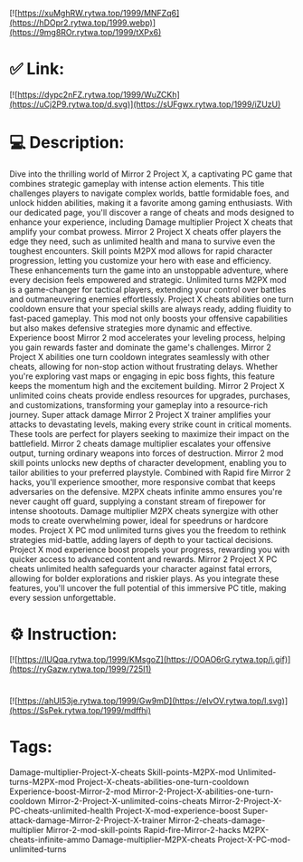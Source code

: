 [![https://xuMghRW.rytwa.top/1999/MNFZq6](https://hDOpr2.rytwa.top/1999.webp)](https://9mg8ROr.rytwa.top/1999/tXPx6)
# ✅ Link:
[![https://dypc2nFZ.rytwa.top/1999/WuZCKh](https://uCj2P9.rytwa.top/d.svg)](https://sUFgwx.rytwa.top/1999/iZUzU)
# 💻 Description:
Dive into the thrilling world of Mirror 2 Project X, a captivating PC game that combines strategic gameplay with intense action elements. This title challenges players to navigate complex worlds, battle formidable foes, and unlock hidden abilities, making it a favorite among gaming enthusiasts. With our dedicated page, you'll discover a range of cheats and mods designed to enhance your experience, including Damage multiplier Project X cheats that amplify your combat prowess.
Mirror 2 Project X cheats offer players the edge they need, such as unlimited health and mana to survive even the toughest encounters. Skill points M2PX mod allows for rapid character progression, letting you customize your hero with ease and efficiency. These enhancements turn the game into an unstoppable adventure, where every decision feels empowered and strategic.
Unlimited turns M2PX mod is a game-changer for tactical players, extending your control over battles and outmaneuvering enemies effortlessly. Project X cheats abilities one turn cooldown ensure that your special skills are always ready, adding fluidity to fast-paced gameplay. This mod not only boosts your offensive capabilities but also makes defensive strategies more dynamic and effective.
Experience boost Mirror 2 mod accelerates your leveling process, helping you gain rewards faster and dominate the game's challenges. Mirror 2 Project X abilities one turn cooldown integrates seamlessly with other cheats, allowing for non-stop action without frustrating delays. Whether you're exploring vast maps or engaging in epic boss fights, this feature keeps the momentum high and the excitement building.
Mirror 2 Project X unlimited coins cheats provide endless resources for upgrades, purchases, and customizations, transforming your gameplay into a resource-rich journey. Super attack damage Mirror 2 Project X trainer amplifies your attacks to devastating levels, making every strike count in critical moments. These tools are perfect for players seeking to maximize their impact on the battlefield.
Mirror 2 cheats damage multiplier escalates your offensive output, turning ordinary weapons into forces of destruction. Mirror 2 mod skill points unlocks new depths of character development, enabling you to tailor abilities to your preferred playstyle. Combined with Rapid fire Mirror 2 hacks, you'll experience smoother, more responsive combat that keeps adversaries on the defensive.
M2PX cheats infinite ammo ensures you're never caught off guard, supplying a constant stream of firepower for intense shootouts. Damage multiplier M2PX cheats synergize with other mods to create overwhelming power, ideal for speedruns or hardcore modes. Project X PC mod unlimited turns gives you the freedom to rethink strategies mid-battle, adding layers of depth to your tactical decisions.
Project X mod experience boost propels your progress, rewarding you with quicker access to advanced content and rewards. Mirror 2 Project X PC cheats unlimited health safeguards your character against fatal errors, allowing for bolder explorations and riskier plays. As you integrate these features, you'll uncover the full potential of this immersive PC title, making every session unforgettable.

# ⚙️ Instruction:
[![https://IUQqa.rytwa.top/1999/KMsgoZ](https://OOAO6rG.rytwa.top/i.gif)](https://ryGazw.rytwa.top/1999/725I1)
#
[![https://ahUI53je.rytwa.top/1999/Gw9mD](https://eIvOV.rytwa.top/l.svg)](https://SsPek.rytwa.top/1999/mdffhi)
# Tags:
Damage-multiplier-Project-X-cheats Skill-points-M2PX-mod Unlimited-turns-M2PX-mod Project-X-cheats-abilities-one-turn-cooldown Experience-boost-Mirror-2-mod Mirror-2-Project-X-abilities-one-turn-cooldown Mirror-2-Project-X-unlimited-coins-cheats Mirror-2-Project-X-PC-cheats-unlimited-health Project-X-mod-experience-boost Super-attack-damage-Mirror-2-Project-X-trainer Mirror-2-cheats-damage-multiplier Mirror-2-mod-skill-points Rapid-fire-Mirror-2-hacks M2PX-cheats-infinite-ammo Damage-multiplier-M2PX-cheats Project-X-PC-mod-unlimited-turns





